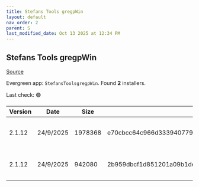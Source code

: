 ```yaml
---
title: Stefans Tools gregpWin
layout: default
nav_order: 2
parent: S
last_modified_date: Oct 13 2025 at 12:34 PM
---
```


## Stefans Tools gregpWin

[Source](https://tools.stefankueng.com/grepWin.html)

Evergreen app: `StefansToolsgregpWin`. Found **2** installers.

Last check: 🟢

| Version | Date      | Size    | Sha256                                                           | Architecture | InstallerType | Type | URI                                                                                                                                                                              |
| ------- | --------- | ------- | ---------------------------------------------------------------- | ------------ | ------------- | ---- | -------------------------------------------------------------------------------------------------------------------------------------------------------------------------------- |
| 2.1.12  | 24/9/2025 | 1978368 | e70cbcc64c966d333940779bf4c5a041bfd9d093a47bb48b48933033ee76fdfc | x64          | Default       | msi  | [https://github.com/stefankueng/grepWin/releases/download/2.1.12/grepWin-2.1.12-x64.msi](https://github.com/stefankueng/grepWin/releases/download/2.1.12/grepWin-2.1.12-x64.msi) |
| 2.1.12  | 24/9/2025 | 942080  | 2b959dbcf1d851201a09b1dee132e43c20aae9027499a181decf7460341182f5 | x86          | Default       | msi  | [https://github.com/stefankueng/grepWin/releases/download/2.1.12/grepWin-2.1.12.msi](https://github.com/stefankueng/grepWin/releases/download/2.1.12/grepWin-2.1.12.msi)         |
